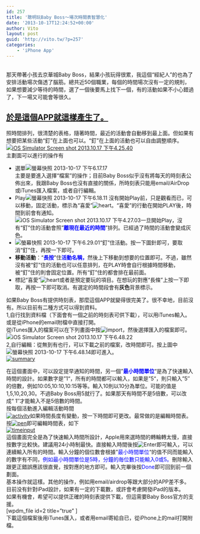 ```yaml
---
id: 257
title: '聰明玩Baby Boss～場次時間表智慧化'
date: '2013-10-17T12:24:52+00:00'
author: Vito
layout: post
guid: 'http://vito.tw/?p=257'
categories:
    - 'iPhone App'
---
```


[](https://itunes.apple.com/tw/app/smart-schedule/id726232686?mt=8&uo=4)  
那天帶著小孩去京華城Baby Boss，結果小孩玩得很累，我這個“經紀人”的也為了安排活動場次傷透了腦筋。總共近50個職業，每個的時間場次沒有一定的規則，如果想要減少等待的時間，選了一個後要馬上找下一個，有的活動如果不小心錯過了，下一場又可能會等很久。

## <span style="text-decoration: underline;">於是這個APP就這樣產生了。</span>

照時間排列，很清楚的表格，隨著時間，最近的活動會自動移到最上面。但如果有想要把某些活動“釘”在上面也可以。“釘”在上面的活動也可以自由調整順序。  
[![iOS Simulator Screen shot 2013.10.17 下午4.25.40](http://vito.tw/wp-content/uploads/2013/10/iOS-Simulator-Screen-shot-2013.10.17-下午4.25.40.png)](http://vito.tw/wp-content/uploads/2013/10/iOS-Simulator-Screen-shot-2013.10.17-下午4.25.40.png)  
主劃面可以進行的操作有

- 選單![螢幕快照 2013-10-17 下午6.17.17](http://vito.tw/wp-content/uploads/2013/10/螢幕快照-2013-10-17-下午6.17.17.png)  
    主要是要進入選擇“檔案”的操作；目前Baby Boss似乎沒有將每天的時刻表公佈出來，我跟Baby Boss也沒有直接的關係，所時刻表只能用email/AirDrop或iTunes匯入檔案，或者自行編輯。
- Play![螢幕快照 2013-10-17 下午6.18.11](http://vito.tw/wp-content/uploads/2013/10/螢幕快照-2013-10-17-下午6.18.11.png) 沒有開始Play前，只是觀看而已，可以移動，固定活動，標示為“喜愛”![heart](http://vito.tw/wp-content/uploads/2013/10/螢幕快照-2013-10-17-下午6.24.17.png)。“喜愛”的行動在開始PLAY後，時間到前會有通知。  
    ![iOS Simulator Screen shot 2013.10.17 下午4.27.03](http://vito.tw/wp-content/uploads/2013/10/iOS-Simulator-Screen-shot-2013.10.17-下午4.27.03.png)一旦開始Play，沒有“釘”住的活動會照”<span style="color: #0000ff;">**離現在最近的時間**</span>”排列。已經過了時間的活動會變成灰色。
- ![螢幕快照 2013-10-17 下午6.29.01](http://vito.tw/wp-content/uploads/2013/10/螢幕快照-2013-10-17-下午6.29.01.png)“釘”住活動。按一下圖針即可，要取消“釘”住，再按一下即可。
- **移動活動**：“<span style="color: #0000ff;">**長按**</span>”住<span style="color: #0000ff;">**活動名稱，**</span>然後上下移動到想要的位置即可。不過，雖然沒有被“釘”住的活動也可以任意排列，在PLAY時會自行根據時間移動，被“釘”住的則會固定位置。所有“釘”住的都會排在最前面。
- 標記“喜愛”![heart](http://vito.tw/wp-content/uploads/2013/10/螢幕快照-2013-10-17-下午6.24.17.png)或者是預定要玩的項目。在想玩的對應“長條”上按一下即取，再按一下即可取消。有選定的時間段會有**灰色**背景標示。

如果Baby Boss有提供時刻表，那麼這個APP就變得很完美了。很不幸地，目前沒有。所以目前有二種方式可以得到資料。  
1,自行找到資料檔（下面會有一個之前的時刻表可供下載），可以用iTunes輸入。或是從iPhone的email附檔中直接打開。  
從iTunes匯入的檔案可以在下列畫面中按![import](http://vito.tw/wp-content/uploads/2013/10/螢幕快照-2013-10-17-下午6.45.14.png)，然後選擇匯入的檔案即可。  
![iOS Simulator Screen shot 2013.10.17 下午6.48.22](http://vito.tw/wp-content/uploads/2013/10/iOS-Simulator-Screen-shot-2013.10.17-下午6.48.22.png)  
2,自行編輯：從無到有也行，可以下載之前的檔案，改時間即可。按上圖中![螢幕快照 2013-10-17 下午6.48.14](http://vito.tw/wp-content/uploads/2013/10/螢幕快照-2013-10-17-下午6.48.14.png)即可進入。  
[![summary](http://vito.tw/wp-content/uploads/2013/10/iOS-Simulator-Screen-shot-2013.10.17-下午3.16.10.png)](http://vito.tw/wp-content/uploads/2013/10/iOS-Simulator-Screen-shot-2013.10.17-下午3.16.10.png)  
   
在這個畫面中，可以設定提早通知的時間，另一個”<span style="color: #0000ff;">**最小時間單位**</span>“是為了快速輸入時間的設計。如果數字是”1“，所有的時間都可以輸入，如果是”5“，則只輸入”5″的倍數，例如10:05,10:10,10:15等等。輸入10則以10分為單位。可能的值是1,5,10,20,30。不過Baby Boss用5就行了。如果那天有時間不是5倍數，可以改成“ 1″才能輸入不是5倍數的時間。  
按每個活動進入編輯活動時間  
[![activity](http://vito.tw/wp-content/uploads/2013/10/iOS-Simulator-Screen-shot-2013.10.17-下午3.16.59.png)](http://vito.tw/wp-content/uploads/2013/10/iOS-Simulator-Screen-shot-2013.10.17-下午3.16.59.png)如果時間長度有變動，按一下時間即可更改。最常做的是編輯時間表。按[![pen](http://vito.tw/wp-content/uploads/2013/10/螢幕快照-2013-10-17-下午7.01.04.png)](http://vito.tw/wp-content/uploads/2013/10/螢幕快照-2013-10-17-下午7.01.04.png)即可編輯時間表，如下  
[![timeinput](http://vito.tw/wp-content/uploads/2013/10/iOS-Simulator-Screen-shot-2013.10.17-下午3.16.34.png)](http://vito.tw/wp-content/uploads/2013/10/iOS-Simulator-Screen-shot-2013.10.17-下午3.16.34.png)  
這個畫面完全是為了快速輸入時間所設計，Apple用來選時間的轉輪轉太慢，直接按數字比較快。建議用24小時制最快。直接輸入時間後按![Enter](http://vito.tw/wp-content/uploads/2013/10/螢幕快照-2013-10-17-下午7.04.57.png)即可輸入，可以連續輸入所有的時間。輸入分鐘的個位數會根據”<span style="color: #0000ff;">最小時間單位</span>“的值不同而能輸入的數字有不同，<span style="color: #0000ff;">例如最小時間單位是5時，分鐘的毎位數只能輸入0或5。</span>刪除輸入跟更正錯誤應該很直覺，按對應的地方即可。輸入完畢後按<span style="color: #0000ff;">Done</span>即可回到前一個劃面。  
基本操作就這樣。其他的操作，例如用email/airdrop等跟大部分的APP差不多。  
目前没有針對iPad設計，如果有一定的下載數，或許會考慮開發iPad的版本。  
如果有機會，希望可以提供正確的時刻表提供下載，但這需要Baby Boss官方的支援。  
\[wpdm\_file id=2 title=”true” \]  
下載這個檔案後用iTunes匯入，或者用email寄給自已，從iPhone上的mail打開附檔。  
[](https://itunes.apple.com/tw/app/smart-schedule/id726232686?mt=8&uo=4)